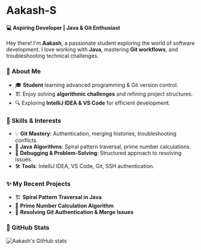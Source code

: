 # Aakash-S
#### **💻 Aspiring Developer | Java & Git Enthusiast**
Hey there! I'm **Aakash**, a passionate student exploring the world of software development. I love working with **Java**, mastering **Git workflows**, and troubleshooting technical challenges.

### **🔹 About Me**
- 🎓 **Student** learning advanced programming & Git version control.
- 🏗 Enjoy solving **algorithmic challenges** and refining project structures.
- 🔍 Exploring **IntelliJ IDEA & VS Code** for efficient development.

### **🚀 Skills & Interests**
- 💡 **Git Mastery**: Authentication, merging histories, troubleshooting conflicts.
- 🔢 **Java Algorithms**: Spiral pattern traversal, prime number calculations.
- 🔧 **Debugging & Problem-Solving**: Structured approach to resolving issues.
- 🛠 **Tools**: IntelliJ IDEA, VS Code, Git, SSH authentication.

### **✨ My Recent Projects**
- 🏗 **Spiral Pattern Traversal in Java**
- 🔢 **Prime Number Calculation Algorithm**
- 🔧 **Resolving Git Authentication & Merge Issues**


### **📌 GitHub Stats**
![Aakash's GitHub stats](https://github-readme-stats.vercel.app/api?username=Aakashvscode&show_icons=true&theme=radical)

